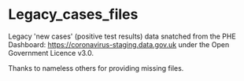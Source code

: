 # Legacy_cases_files

Legacy 'new cases' (positive test results) data snatched from the PHE Dashboard: https://coronavirus-staging.data.gov.uk under the Open Government Licence v3.0.

Thanks to nameless others for providing missing files.
